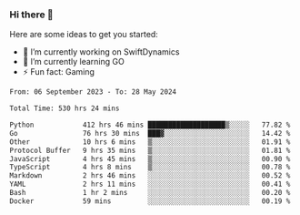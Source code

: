 ### Hi there 👋

Here are some ideas to get you started:

- 🔭 I’m currently working on SwiftDynamics
- 🌱 I’m currently learning GO
-  ⚡ Fun fact: Gaming
  
  <!--
- 👯 I’m looking to collaborate on ...
- 🤔 I’m looking for help with ...
- 💬 Ask me about ...
- 📫 How to reach me: ...
- 😄 Pronouns: ...
-->

<!--START_SECTION:waka-->

```txt
From: 06 September 2023 - To: 28 May 2024

Total Time: 530 hrs 24 mins

Python            412 hrs 46 mins ███████████████████▒░░░░░   77.82 %
Go                76 hrs 30 mins  ███▓░░░░░░░░░░░░░░░░░░░░░   14.42 %
Other             10 hrs 6 mins   ▒░░░░░░░░░░░░░░░░░░░░░░░░   01.91 %
Protocol Buffer   9 hrs 35 mins   ▒░░░░░░░░░░░░░░░░░░░░░░░░   01.81 %
JavaScript        4 hrs 45 mins   ▒░░░░░░░░░░░░░░░░░░░░░░░░   00.90 %
TypeScript        4 hrs 8 mins    ▒░░░░░░░░░░░░░░░░░░░░░░░░   00.78 %
Markdown          2 hrs 46 mins   ░░░░░░░░░░░░░░░░░░░░░░░░░   00.52 %
YAML              2 hrs 11 mins   ░░░░░░░░░░░░░░░░░░░░░░░░░   00.41 %
Bash              1 hr 2 mins     ░░░░░░░░░░░░░░░░░░░░░░░░░   00.20 %
Docker            59 mins         ░░░░░░░░░░░░░░░░░░░░░░░░░   00.19 %
```

<!--END_SECTION:waka-->
